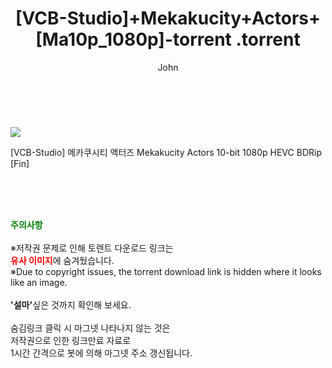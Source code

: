 ﻿---
layout: post
title:  "                   [VCB-Studio]+Mekakucity+Actors+[Ma10p_1080p]-torrent                .torrent"
author: John
categories: [ 애니/만화 ]
tags: [  ]
image: https://torrentrj57.com/uploadfile/full/d694b8ffd9f4cd04aecb05c86251e4476ab61f51.jpg 
description: "                   [VCB-Studio]+Mekakucity+Actors+[Ma10p_1080p]-torrent                 torrent 정보 공유"
toc: true
toc_sticky: true
---

<br>
<p><img src="https://torrentrj57.com/uploadfile/full/d694b8ffd9f4cd04aecb05c86251e4476ab61f51.jpg"/></p>
 [VCB-Studio] 메카쿠시티 액터즈 Mekakucity Actors 10-bit 1080p HEVC BDRip [Fin]  
    
<br><br><br>
<p data-ke-size="size16"><b><span style="color: green;">주의사항</span></b><br /><br />※저작권 문제로 인해 토렌트 다운로드 링크는<br /><b><span style="color: red;">유사 이미지</span></b>에 숨겨뒀습니다.<br />※Due to copyright issues, the torrent download link is hidden where it looks like an image.<br /><br /><b>'설마'</b>싶은 것까지 확인해 보세요.<br /><br />숨김링크 클릭 시 마그넷 나타나지 않는 것은<br />저작권으로 인한 링크만료 자료로<br />1시간 간격으로 봇에 의해 마그넷 주소 갱신됩니다.</p>

